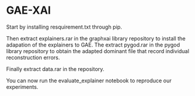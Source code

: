 # GAE-XAI

Start by installing resquirement.txt through pip.

Then extract explainers.rar in the graphxai library repository to install the adapation of the explainers to GAE.
The extract pygod.rar in the pygod library repository to obtain the adapted dominant file that record individual reconstruction errors.

Finally extract data.rar in the repository.

You can now run the evaluate_explainer notebook to reproduce our experiments.
